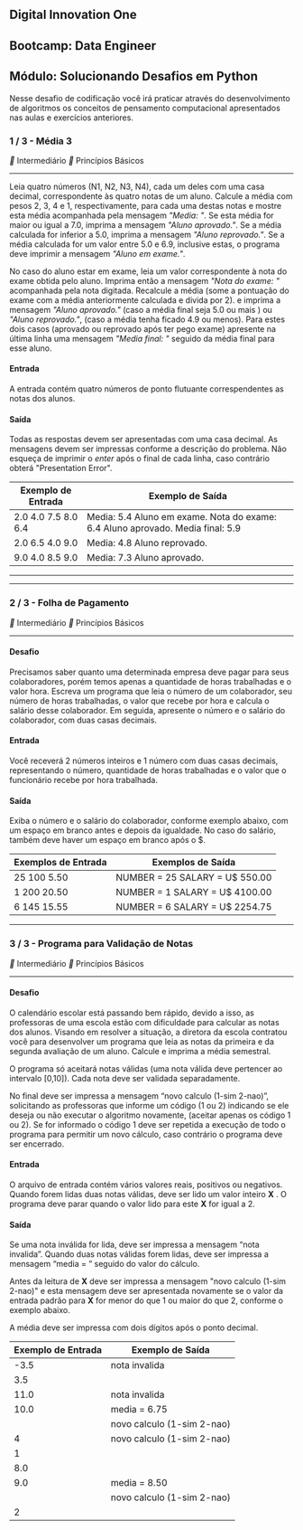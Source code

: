 ## Digital Innovation One

## Bootcamp: Data Engineer

## Módulo: Solucionando Desafios em Python

Nesse desafio de codificação você irá praticar através do desenvolvimento de algoritmos os conceitos de pensamento computacional apresentados nas aulas e exercícios anteriores.



### 1 / 3 - Média 3

** Intermediário   ** Princípios Básicos

------

Leia quatro números (N1, N2, N3, N4), cada um deles com uma casa decimal, correspondente às quatro notas de um aluno. Calcule a média com pesos 2, 3, 4 e 1, respectivamente, para cada uma destas notas e mostre esta média acompanhada pela mensagem *"Media: "*. Se esta média for maior ou igual a 7.0, imprima a mensagem *"Aluno aprovado."*. Se a média calculada for inferior a 5.0, imprima a mensagem *"Aluno reprovado."*. Se a média calculada for um valor entre 5.0 e 6.9, inclusive estas, o programa deve imprimir a mensagem *"Aluno em exame."*.

No caso do aluno estar em exame, leia um valor correspondente à nota do exame obtida pelo aluno. Imprima então a mensagem *"Nota do exame: "* acompanhada pela nota digitada. Recalcule a média (some a pontuação do exame com a média anteriormente calculada e divida por 2). e imprima a mensagem *"Aluno aprovado."* (caso a média final seja 5.0 ou mais ) ou *"Aluno reprovado."*, (caso a média tenha ficado 4.9 ou menos). Para estes dois casos (aprovado ou reprovado após ter pego exame) apresente na última linha uma mensagem *"Media final: "* seguido da média final para esse aluno.

#### Entrada

A entrada contém quatro números de ponto flutuante correspendentes as notas dos alunos.

#### Saída

Todas as respostas devem ser apresentadas com uma casa decimal. As mensagens devem ser impressas conforme a descrição do problema. Não esqueça de imprimir o *enter* após o final de cada linha, caso contrário obterá "Presentation Error".

 

| Exemplo de Entrada  | Exemplo de Saída                                                       |
| ------------------- | ------------------------------------------------------------ |
| 2.0 4.0 7.5 8.0 6.4 | Media: 5.4 Aluno em exame. Nota do exame: 6.4 Aluno aprovado. Media final: 5.9 |
| 2.0 6.5 4.0 9.0     | Media: 4.8 Aluno reprovado.                                  |
| 9.0 4.0 8.5 9.0     | Media: 7.3 Aluno aprovado.                                   |

------

------

### 2 / 3 - Folha de Pagamento

** Intermediário   ** Princípios Básicos

------

#### Desafio

Precisamos saber quanto uma determinada empresa deve pagar para seus colaboradores, porém temos apenas a quantidade de horas trabalhadas e o valor hora. Escreva um programa que leia o número de um colaborador, seu número de horas trabalhadas, o valor que recebe por hora e calcula o salário desse colaborador. Em seguida, apresente o número e o salário do colaborador, com duas casas decimais.

#### Entrada

Você receverá 2 números inteiros e 1 número com duas casas decimais, representando o número, quantidade de horas trabalhadas e o valor que o funcionário recebe por hora trabalhada.

#### Saída

Exiba o número e o salário do colaborador, conforme exemplo abaixo, com um espaço em branco antes e depois da igualdade. No caso do salário, também deve haver um espaço em branco após o $.

| Exemplos de Entrada | Exemplos de Saída              |
| ------------------- | ------------------------------ |
| 25  100 5.50        | NUMBER = 25 SALARY = U$ 550.00 |
| 1 200 20.50         | NUMBER = 1 SALARY = U$ 4100.00 |
| 6 145 15.55         | NUMBER = 6 SALARY = U$ 2254.75 |

------

### 3 / 3 - Programa para Validação de Notas

** Intermediário   ** Princípios Básicos

------

#### Desafio

O calendário escolar está passando bem rápido, devido a isso, as professoras de uma escola estão com dificuldade para calcular as notas dos alunos. Visando em resolver a situação, a diretora da escola contratou você para desenvolver um programa que leia as notas da primeira e da segunda avaliação de um aluno. Calcule e imprima a média semestral.

O programa só aceitará notas válidas (uma nota válida deve pertencer ao intervalo [0,10]). Cada nota deve ser validada separadamente.

No final deve ser impressa a mensagem “novo calculo (1-sim 2-nao)”, solicitando as professoras que informe um código (1 ou 2) indicando se ele deseja ou não executar o algoritmo novamente, (aceitar apenas os código 1 ou 2). Se for informado o código 1 deve ser repetida a execução de todo o programa para permitir um novo cálculo, caso contrário o programa deve ser encerrado.

#### Entrada

O arquivo de entrada contém vários valores reais, positivos ou negativos. Quando forem lidas duas notas válidas, deve ser lido um valor inteiro **X** . O programa deve parar quando o valor lido para este **X** for igual a 2.

#### Saída

Se uma nota inválida for lida, deve ser impressa a mensagem “nota invalida”. Quando duas notas válidas forem lidas, deve ser impressa a mensagem “media = ” seguido do valor do cálculo.

Antes da leitura de **X** deve ser impressa a mensagem "novo calculo (1-sim 2-nao)" e esta mensagem deve ser apresentada novamente se o valor da entrada padrão para **X** for menor do que 1 ou maior do que 2, conforme o exemplo abaixo.

A média deve ser impressa com dois dígitos após o ponto decimal.

 

| Exemplo de Entrada | Exemplo de Saída           |
| ------------------ | -------------------------- |
| -3.5               | nota invalida              |
| 3.5                |                            |
| 11.0               | nota invalida              |
| 10.0               | media = 6.75               |
|                    | novo calculo (1-sim 2-nao) |
| 4                  | novo calculo (1-sim 2-nao) |
| 1                  |                            |
| 8.0                |                            |
| 9.0                | media = 8.50               |
|                    | novo calculo (1-sim 2-nao) |
| 2                  |                            |







